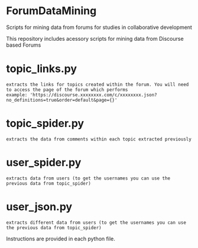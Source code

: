# ForumDataMining
Scripts for mining data from forums for studies in collaborative development


This repository includes acessory scripts for mining data from Discourse based Forums

# topic_links.py
	extracts the links for topics created within the forum. You will need to access the page of the forum which performs 
	example: 'https://discourse.xxxxxxxx.com/c/xxxxxxxx.json?no_definitions=true&order=default&page={}'
	
# topic_spider.py
	extracts the data from comments within each topic extracted previously
	
# user_spider.py
	extracts data from users (to get the usernames you can use the previous data from topic_spider)

# user_json.py
	extracts different data from users (to get the usernames you can use the previous data from topic_spider)
	
	

Instructions are provided in each python file.

